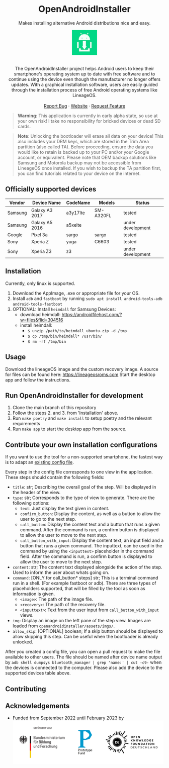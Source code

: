 <br />
<div align="center">
  <h1>OpenAndroidInstaller</h1>
  <p>Makes installing alternative Android distributions nice and easy.</p>
  <a href="https://github.com/openandroidinstaller-dev/openandroidinstaller">
    <img src="openandroidinstaller/assets/logo-192x192.png" alt="OpenAndroidInstaller" height="80">
  </a>

  <p align="center">
    <br />
    The OpenAndroidInstaller project helps Android users to keep their smartphone's operating system up to date with free software and to continue using the device even though the manufacturer no longer offers updates. With a graphical installation software, users are easily guided through the installation process of free Android operating systems like LineageOS.
    <br />
    <br />
    <a href="https://github.com/openandroidinstaller-dev/openandroidinstaller/issues">Report Bug</a>
    ·
    <a href="https://openandroidinstaller.org">Website</a>
    ·
    <a href="mailto: hello@openandroidinstaller.org">Request Feature</a>
    <br />
  </p>
</div>

> **Warning**: This application is currently in early alpha state, so use at your own risk! I take no responsibility for bricked devices or dead SD cards.

> **Note**: Unlocking the bootloader will erase all data on your device!
This also includes your DRM keys, which are stored in the Trim Area partition (also called TA).
Before proceeding, ensure the data you would like to retain is backed up to your PC and/or your Google account, or equivalent. Please note that OEM backup solutions like Samsung and Motorola backup may not be accessible from LineageOS once installed.
If you wish to backup the TA partition first, you can find tutorials related to your device on the internet.

## Officially supported devices
Vendor | Device Name | CodeName | Models | Status
---|---|---|---|---
Samsung | Galaxy A3 2017 | a3y17lte | SM-A320FL | tested
Samsung | Galaxy A5 2016 | a5xelte |  | under development
Google | Pixel 3a | sargo | sargo | tested
Sony | Xperia Z | yuga | C6603 | tested
Sony | Xperia Z3 | z3 | | under development

## Installation
Currently, only linux is supported. 

1. Download the AppImage, .exe or appropriate file for your OS. 
2. Install `adb` and `fastboot` by running `sudo apt install android-tools-adb android-tools-fastboot`
3. OPTIONAL: Install `heimdall` for Samsung Devices:
    - download heimdall: https://androidfilehost.com/?w=files&flid=304516
    - install heimdall: 
        - `$ unzip /path/to/heimdall_ubuntu.zip -d /tmp`
        - `$ cp /tmp/bin/heimdall* /usr/bin/`
        - `$ rm -rf /tmp/bin`

## Usage

Download the lineageOS image and the custom recovery image. A source for files can be found here: https://lineageosroms.com
Start the desktop app and follow the instructions.

## Run OpenAndroidInstaller for development

1. Clone the main branch of this repository
2. Follow the steps 2. and 3. from 'Installation' above.
3. Run `make poetry` and `make install` to setup poetry and the relevant requirements
4. Run `make app` to start the desktop app from the source.

## Contribute your own installation configurations

If you want to use the tool for a non-supported smartphone, the fastest way is to adapt an [existing config file](https://github.com/openandroidinstaller-dev/openandroidinstaller/tree/main/openandroidinstaller/assets/configs).

Every step in the config file corresponds to one view in the application. These steps should contain the following fields:
- `title`: str; Describing the overall goal of the step. Will be displayed in the header of the view.
- `type`: str; Corresponds to the type of view to generate. There are the following options:
  - `text`: Just display the text given in content.
  - `confirm_button`: Display the content, as well as a button to allow the user to go to the next step.
  - `call_button`: Display the content text and a button that runs a given command. After the command is run, a confirm button is displayed to allow the user to move to the next step.
  - `call_button_with_input`: Display the content text, an input field and a button that runs a given command. The inputtext, can be used in the command by using the `<inputtext>` placeholder in the command field. After the command is run, a confirm button is displayed to allow the user to move to the next step.
- `content`: str; The content text displayed alongside the action of the step. Used to inform the user about whats going on.
- `command`: [ONLY for call_button* steps] str; This is a terminal command run in a shell. (For example fastboot or adb). There are three types of placeholders supported, that will be filled by the tool as soon as information is given.
  - `<image>`: The path of the image file.
  - `<recovery>`: The path of the recovery file.
  - `<inputtext>`: Text from the user input from `call_button_with_input` views.
- `img`: Display an image on the left pane of the step view. Images are loaded from `openandroidinstaller/assets/imgs/`.
- `allow_skip`: [OPTIONAL] boolean; If a skip button should be displayed to allow skipping this step. Can be useful when the bootloader is already unlocked.

After you created a config file, you can open a pull request to make the file available to other users. The file should be named after device name output by `adb shell dumpsys bluetooth_manager | grep 'name:' | cut -c9-` when the devices is connected to the computer. Please also add the device to the supported devices table above.


## Contributing

## Acknowledgements

* Funded from September 2022 until February 2023 by ![logos of the "Bundesministerium für Bildung und Forschung", Prodotype Fund and OKFN-Deutschland](resources/pf_funding_logos.svg)